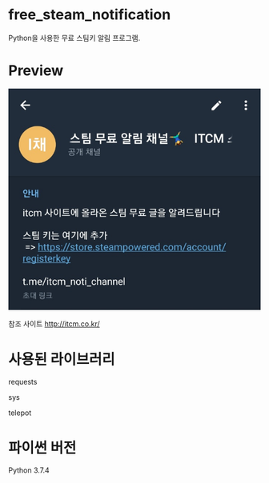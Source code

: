 # free_steam_notification
Python을 사용한 무료 스팀키 알림 프로그램.

# Preview
![1](https://github.com/skdlflzk/free_steam_notification/blob/master/preview.png?raw=true)

참조 사이트 http://itcm.co.kr/

# 사용된 라이브러리
requests

sys

telepot

# 파이썬 버전

Python 3.7.4
